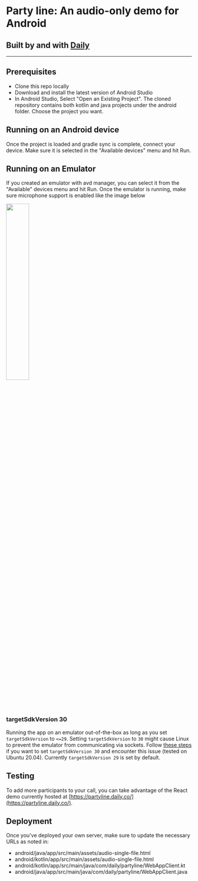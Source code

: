 # Party line: An audio-only demo for Android

## Built by and with [Daily](https://docs.daily.co/reference)

---

## Prerequisites

- Clone this repo locally
- Download and install the latest version of Android Studio
- In Android Studio, Select "Open an Existing Project". The cloned repository contains both kotlin and java projects under the android folder. Choose the project you want.

## Running on an Android device

Once the project is loaded and gradle sync is complete, connect your device. Make sure it is selected in the "Available devices" menu and hit Run.

## Running on an Emulator

If you created an emulator with avd manager, you can select it from the "Available" devices menu and hit Run. Once the emulator is running, make sure microphone support is enabled like the image below

<img src="https://user-images.githubusercontent.com/885084/109444441-eb10a200-7a45-11eb-9068-8a9179ab467e.png" width="35%">

### targetSdkVersion 30

Running the app on an emulator out-of-the-box as long as you set `targetSdkVersion` to `<=29`. Setting `targetSdkVersion` to `30` might cause Linux to prevent the emulator from communicating via sockets. Follow [these steps](https://source.android.com/security/selinux/validate) if you want to set `targetSdkVersion 30` and encounter this issue (tested on Ubuntu 20.04). Currently `targetSdkVersion 29` is set by default.

## Testing

To add more participants to your call, you can take advantage of the React demo currently hosted at [https://partyline.daily.co/](https://partyline.daily.co/).

## Deployment

Once you've deployed your own server, make sure to update the necessary URLs as noted in:

- android/java/app/src/main/assets/audio-single-file.html
- android/kotlin/app/src/main/assets/audio-single-file.html
- android/kotlin/app/src/main/java/com/daily/partyline/WebAppClient.kt
- android/java/app/src/main/java/com/daily/partyline/WebAppClient.java

